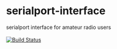 # serialport-interface
serialport interface for amateur radio users <br><br>
[![Build Status](https://travis-ci.org/CodeBardian/serialport-interface.svg?branch=master)](https://travis-ci.org/CodeBardian/serialport-interface)
